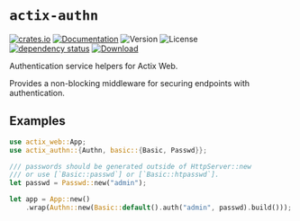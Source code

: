 # `actix-authn`

<!-- prettier-ignore-start -->

[![crates.io](https://img.shields.io/crates/v/actix-authn?label=latest)](https://crates.io/crates/actix-authn)
[![Documentation](https://docs.rs/actix-authn/badge.svg?version=0.1.0)](https://docs.rs/actix-authn/0.1.0)
![Version](https://img.shields.io/badge/rustc-1.72+-ab6000.svg)
![License](https://img.shields.io/crates/l/actix-authn.svg)
<br />
[![dependency status](https://deps.rs/crate/actix-authn/0.1.0/status.svg)](https://deps.rs/crate/actix-authn/0.1.0)
[![Download](https://img.shields.io/crates/d/actix-authn.svg)](https://crates.io/crates/actix-authn)

<!-- prettier-ignore-end -->

<!-- cargo-rdme start -->

Authentication service helpers for Actix Web.

Provides a non-blocking middleware for securing endpoints with authentication.

## Examples

```rust
use actix_web::App;
use actix_authn::{Authn, basic::{Basic, Passwd}};

/// passwords should be generated outside of HttpServer::new
/// or use [`Basic::passwd`] or [`Basic::htpasswd`].
let passwd = Passwd::new("admin");

let app = App::new()
    .wrap(Authn::new(Basic::default().auth("admin", passwd).build()));
```

<!-- cargo-rdme end -->
